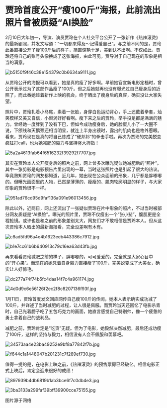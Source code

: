 # 贾玲首度公开“瘦100斤”海报，此前流出照片曾被质疑“AI换脸”

2月10日大年初一，导演、演员贾玲在个人社交平台公开了一张新作《热辣滚烫》的最新剧照，并发文写道：“一切都来得及～记得爱自己
​​​”。与之前不同的是，贾玲此番直接公开了瘦100斤后的样子，简直惊艳十足，美到认不出啊。不仅如此，贾玲还将自己的账号头像换成了这张海报，由此可见，贾导对于自己现在的形象是相当的满意。

![b5150f9f46c38e154379c0b6634a9111.jpg](https://raw.githubusercontent.com/qqhsx/qqnews_image/main/2024/02/10/贾玲首度公开“瘦100斤”海报，此前流出照片曾被质疑“AI换脸”/b5150f9f46c38e154379c0b6634a9111.jpg)

从贾玲公开的海报可以看到，她是真的瘦了好多啊。早前她官宣新电影定档时，曾公开表示过为了这部作品瘦了100斤。但之后她就再也没有曝光过自己瘦身后的近照了，而此番她趁着新作上映的机会，终于晒出了瘦身后的真容，确实没让大家失望。

照片中，贾玲扎着小马尾，素着一张脸，身穿白色运动背心，手上还戴着拳套，灿笑模样又美又自信，小梨涡好好看啊。瘦下来之后的贾玲，举手投足都是满满的魅力。曾经她一度胖到了没有下巴，但如今成功瘦身后，她的脸蛋儿小了一大圈不说，下颌线和天鹅颈还相当明显，就连上半身出镜时，露出的肌肉也是格外惹眼。看来，贾玲现在是真的将自己练成了“硬邦邦”的拳击手啦。再次为贾玲的完美蜕变疯狂打call，也为她减肥的毅力与坚持竖大拇指！

![5a2a4613fab64f6516232f39292f7707.jpg](https://raw.githubusercontent.com/qqhsx/qqnews_image/main/2024/02/10/贾玲首度公开“瘦100斤”海报，此前流出照片曾被质疑“AI换脸”/5a2a4613fab64f6516232f39292f7707.jpg)

其实在贾玲本人公开瘦身后的照片之前，网上曾多次曝光疑似她减肥后的“照片”。其中一张剪影是电影预告片里出现的一幕，当时这张照片也是引起了很大的热议。毕竟熟知贾玲的网友都知道，近几年，她出现在公众面前的形象，几乎都是胖嘟嘟的。但曝光画面里的人物，已然是薄薄的、瘦瘦的、肌肉轮廓明显的样子，与大家印象的贾玲很不一样。

![951ad76cd95d9faf136a091e96013456.jpg](https://raw.githubusercontent.com/qqhsx/qqnews_image/main/2024/02/10/贾玲首度公开“瘦100斤”海报，此前流出照片曾被质疑“AI换脸”/951ad76cd95d9faf136a091e96013456.jpg)

除此以外，近两日，网上还流出了一张疑似贾玲在片中形象的照片，不过当时被部分网友质疑是“AI换脸”。曝光的照片里，贾玲不仅瘦出一个“张小斐”，腹肌更是全程抢镜。或许也是和之前的形象差别太大，网友们才不敢相信是贾玲本人。但从这次贾玲本人晒出的最新海报看，完全没差啊有木有。

![c8ad5fd96a4e4b1623eeb443386c7912.jpg](https://raw.githubusercontent.com/qqhsx/qqnews_image/main/2024/02/10/贾玲首度公开“瘦100斤”海报，此前流出照片曾被质疑“AI换脸”/c8ad5fd96a4e4b1623eeb443386c7912.jpg)

![b1e7cc61b6b640913c79c16ea63d43fb.jpg](https://raw.githubusercontent.com/qqhsx/qqnews_image/main/2024/02/10/贾玲首度公开“瘦100斤”海报，此前流出照片曾被质疑“AI换脸”/b1e7cc61b6b640913c79c16ea63d43fb.jpg)

再来看看贾玲减肥之前的样子，胖嘟嘟的，可可爱爱的，完全就是大家心目中的“开心果”。而现在的她凭着自身毅力直接瘦了100斤，完美蜕变成了大美女，确实让人好惊艳。

![dc277a74f74b5fc4daa14f7c4a961174.jpg](https://raw.githubusercontent.com/qqhsx/qqnews_image/main/2024/02/10/贾玲首度公开“瘦100斤”海报，此前流出照片曾被质疑“AI换脸”/dc277a74f74b5fc4daa14f7c4a961174.jpg)

![4d0d9c6e56126f2ec2f8c8207136f93f.jpg](https://raw.githubusercontent.com/qqhsx/qqnews_image/main/2024/02/10/贾玲首度公开“瘦100斤”海报，此前流出照片曾被质疑“AI换脸”/4d0d9c6e56126f2ec2f8c8207136f93f.jpg)

1月11日，贾玲首度发文回应网传自己瘦100斤的传闻，她本人表示确实成功减了100斤，并详述了当时减肥的过程，让人很是佩服。而贾玲当天还回忆了电影杀青时，自己光着膀子吃了五包巧克力的画面，她直言感觉自己特别帅，像一个疲惫的勇士拿着自己的战利品。

减肥之前，贾玲肯定是“吃货”无疑。但为了电影，她毅然决然减肥，最后还成功瘦了100斤，这样的坚持与毅力，相信没有人会不佩服和羡慕吧。

![34573aa4e23ba49252e9bf8a77842f7b.jpg](https://raw.githubusercontent.com/qqhsx/qqnews_image/main/2024/02/10/贾玲首度公开“瘦100斤”海报，此前流出照片曾被质疑“AI换脸”/34573aa4e23ba49252e9bf8a77842f7b.jpg)

![f644c1a1448047b201231c7f289ef730.jpg](https://raw.githubusercontent.com/qqhsx/qqnews_image/main/2024/02/10/贾玲首度公开“瘦100斤”海报，此前流出照片曾被质疑“AI换脸”/f644c1a1448047b201231c7f289ef730.jpg)

值得一提的是，在电影上映之前，《热辣滚烫》的预售票房已经破亿。相信电影正式上映后，肯定会迎来很好的成绩！

![897939b4db6819b1ab3bce6f7c0db4e3.jpg](https://raw.githubusercontent.com/qqhsx/qqnews_image/main/2024/02/10/贾玲首度公开“瘦100斤”海报，此前流出照片曾被质疑“AI换脸”/897939b4db6819b1ab3bce6f7c0db4e3.jpg)

![3ba3133a299faf39bff39900cce75155.jpg](https://raw.githubusercontent.com/qqhsx/qqnews_image/main/2024/02/10/贾玲首度公开“瘦100斤”海报，此前流出照片曾被质疑“AI换脸”/3ba3133a299faf39bff39900cce75155.jpg)

图片源于网络

